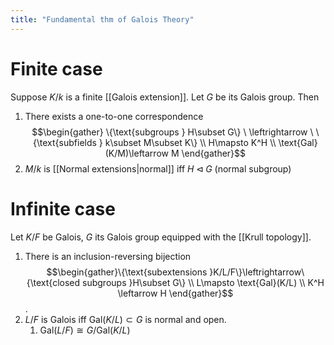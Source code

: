 ```yaml
---
title: "Fundamental thm of Galois Theory"
---
```


# Finite case
Suppose $K/k$ is a finite [[Galois extension]]. Let $G$ be its Galois group. Then 
1. There exists a one-to-one correspondence $$\begin{gather} \{\text{subgroups } H\subset G\} \ \leftrightarrow \ \{\text{subfields } k\subset M\subset K\} \\ H\mapsto K^H \\ \text{Gal}(K/M)\leftarrow M \end{gather}$$
2. $M/k$ is [[Normal extensions|normal]] iff $H\triangleleft G$ (normal subgroup)

# Infinite case
Let $K/F$ be Galois, $G$ its Galois group equipped with the [[Krull topology]].

1. There is an inclusion-reversing bijection $$\begin{gather}\{\text{subextensions }K/L/F\}\leftrightarrow\{\text{closed subgroups }H\subset G\} \\ L\mapsto \text{Gal}(K/L) \\ K^H \leftarrow H \end{gather}$$.
2. $L/F$ is Galois iff $\text{Gal}(K/L)\subset G$ is normal and open.
	1. $\text{Gal}(L/F)\cong G/\text{Gal}(K/L)$
